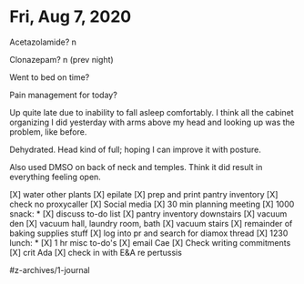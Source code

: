 # Fri, Aug 7, 2020
Acetazolamide? n

Clonazepam? n
(prev night)

Went to bed on time? 

Pain management for today?

Up quite late due to inability to fall asleep comfortably. I think all the cabinet organizing I did yesterday with arms above my head and looking up was the problem, like before. 

Dehydrated. Head kind of full; hoping I can improve it with posture. 

Also used DMSO on back of neck and temples. Think it did result in everything feeling open. 

[X] water other plants
[X] epilate
[X] prep and print pantry inventory
[X] check no proxycaller
[X] Social media
[X] 30 min planning meeting
[X] 1000 snack: *
[X] discuss to-do list
[X] pantry inventory downstairs
[X] vacuum den
[X] vacuum hall, laundry room, bath
[X] vacuum stairs
[X] remainder of baking supplies stuff
[X] log into pr and search for diamox thread
[X] 1230 lunch: *
[X] 1 hr misc to-do's
[X] email Cae
[X] Check writing commitments
[X] crit Ada
[X] check in with E&A re pertussis


#z-archives/1-journal